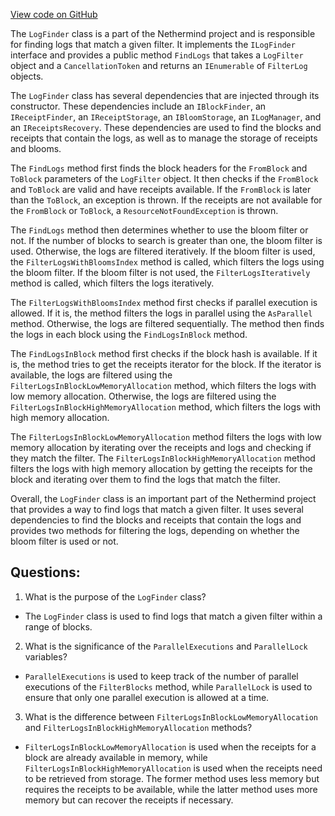 [View code on GitHub](https://github.com/nethermindeth/nethermind/Nethermind.Facade/Filters/LogFinder.cs)

The `LogFinder` class is a part of the Nethermind project and is responsible for finding logs that match a given filter. It implements the `ILogFinder` interface and provides a public method `FindLogs` that takes a `LogFilter` object and a `CancellationToken` and returns an `IEnumerable` of `FilterLog` objects.

The `LogFinder` class has several dependencies that are injected through its constructor. These dependencies include an `IBlockFinder`, an `IReceiptFinder`, an `IReceiptStorage`, an `IBloomStorage`, an `ILogManager`, and an `IReceiptsRecovery`. These dependencies are used to find the blocks and receipts that contain the logs, as well as to manage the storage of receipts and blooms.

The `FindLogs` method first finds the block headers for the `FromBlock` and `ToBlock` parameters of the `LogFilter` object. It then checks if the `FromBlock` and `ToBlock` are valid and have receipts available. If the `FromBlock` is later than the `ToBlock`, an exception is thrown. If the receipts are not available for the `FromBlock` or `ToBlock`, a `ResourceNotFoundException` is thrown.

The `FindLogs` method then determines whether to use the bloom filter or not. If the number of blocks to search is greater than one, the bloom filter is used. Otherwise, the logs are filtered iteratively. If the bloom filter is used, the `FilterLogsWithBloomsIndex` method is called, which filters the logs using the bloom filter. If the bloom filter is not used, the `FilterLogsIteratively` method is called, which filters the logs iteratively.

The `FilterLogsWithBloomsIndex` method first checks if parallel execution is allowed. If it is, the method filters the logs in parallel using the `AsParallel` method. Otherwise, the logs are filtered sequentially. The method then finds the logs in each block using the `FindLogsInBlock` method.

The `FindLogsInBlock` method first checks if the block hash is available. If it is, the method tries to get the receipts iterator for the block. If the iterator is available, the logs are filtered using the `FilterLogsInBlockLowMemoryAllocation` method, which filters the logs with low memory allocation. Otherwise, the logs are filtered using the `FilterLogsInBlockHighMemoryAllocation` method, which filters the logs with high memory allocation.

The `FilterLogsInBlockLowMemoryAllocation` method filters the logs with low memory allocation by iterating over the receipts and logs and checking if they match the filter. The `FilterLogsInBlockHighMemoryAllocation` method filters the logs with high memory allocation by getting the receipts for the block and iterating over them to find the logs that match the filter.

Overall, the `LogFinder` class is an important part of the Nethermind project that provides a way to find logs that match a given filter. It uses several dependencies to find the blocks and receipts that contain the logs and provides two methods for filtering the logs, depending on whether the bloom filter is used or not.
## Questions: 
 1. What is the purpose of the `LogFinder` class?
- The `LogFinder` class is used to find logs that match a given filter within a range of blocks.

2. What is the significance of the `ParallelExecutions` and `ParallelLock` variables?
- `ParallelExecutions` is used to keep track of the number of parallel executions of the `FilterBlocks` method, while `ParallelLock` is used to ensure that only one parallel execution is allowed at a time.

3. What is the difference between `FilterLogsInBlockLowMemoryAllocation` and `FilterLogsInBlockHighMemoryAllocation` methods?
- `FilterLogsInBlockLowMemoryAllocation` is used when the receipts for a block are already available in memory, while `FilterLogsInBlockHighMemoryAllocation` is used when the receipts need to be retrieved from storage. The former method uses less memory but requires the receipts to be available, while the latter method uses more memory but can recover the receipts if necessary.